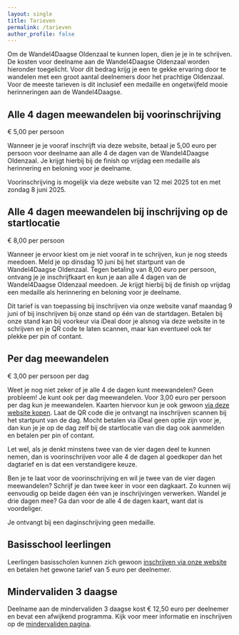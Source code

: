 ```yaml
---
layout: single
title: Tarieven
permalink: /tarieven
author_profile: false
---
```


Om de Wandel4Daagse Oldenzaal te kunnen lopen, dien je je in te schrijven. De kosten voor deelname aan de Wandel4Daagse Oldenzaal worden hieronder toegelicht. Voor dit bedrag krijg je een te gekke ervaring door te wandelen met een groot aantal deelnemers door het prachtige Oldenzaal. Voor de meeste tarieven is dit inclusief een medaille en ongetwijfeld mooie herinneringen aan de Wandel4Daagse.  

## Alle 4 dagen meewandelen bij voorinschrijving

€ 5,00 per persoon  

Wanneer je je vooraf inschrijft via deze website, betaal je 5,00 euro per persoon voor deelname aan alle 4 de dagen van de Wandel4Daagse Oldenzaal. Je krijgt hierbij bij de finish op vrijdag een medaille als herinnering en beloning voor je deelname.  

Voorinschrijving is mogelijk via deze website van 12 mei 2025 tot en met zondag 8 juni 2025.  

## Alle 4 dagen meewandelen bij inschrijving op de startlocatie

€ 8,00 per persoon  

Wanneer je ervoor kiest om je niet vooraf in te schrijven, kun je nog steeds meedoen. Meld je op dinsdag 10 juni bij het startpunt van de Wandel4Daagse Oldenzaal. Tegen betaling van 8,00 euro per persoon, ontvang je je inschrijfkaart en kun je aan alle 4 dagen van de Wandel4Daagse Oldenzaal meedoen. Je krijgt hierbij bij de finish op vrijdag een medaille als herinnering en beloning voor je deelname.  

Dit tarief is van toepassing bij inschrijven via onze website vanaf maandag 9 juni of bij inschrijven bij onze stand op één van de startdagen. Betalen bij onze stand kan bij voorkeur via iDeal door je alsnog via deze website in te schrijven en je QR code te laten scannen, maar kan eventueel ook ter plekke per pin of contant.  

## Per dag meewandelen

€ 3,00 per persoon per dag  

Weet je nog niet zeker of je alle 4 de dagen kunt meewandelen? Geen probleem! Je kunt ook per dag meewandelen. Voor 3,00 euro per persoon per dag kun je meewandelen. Kaarten hiervoor kun je ook gewoon [via deze website kopen](/inschrijven). Laat de QR code die je ontvangt na inschrijven scannen bij het startpunt van de dag. Mocht betalen via iDeal geen optie zijn voor je, dan kun je je op de dag zelf bij de startlocatie van die dag ook aanmelden en betalen per pin of contant.  

Let wel, als je denkt minstens twee van de vier dagen deel te kunnen nemen, dan is voorinschrijven voor alle 4 de dagen al goedkoper dan het dagtarief en is dat een verstandigere keuze.  

Ben je te laat voor de voorinschrijving en wil je twee van de vier dagen meewandelen? Schrijf je dan twee keer in voor een dagkaart. Zo kunnen wij eenvoudig op beide dagen één van je inschrijvingen verwerken. Wandel je drie dagen mee? Ga dan voor de alle 4 de dagen kaart, want dat is voordeliger.  

Je ontvangt bij een daginschrijving geen medaille.  

## Basisschool leerlingen

Leerlingen basisscholen kunnen zich gewoon [inschrijven via onze website](/inschrijven) en betalen het gewone tarief van 5 euro per deelnemer.  

## Mindervaliden 3 daagse

Deelname aan de mindervaliden 3 daagse kost € 12,50 euro per deelnemer en bevat een afwijkend programma. Kijk voor meer informatie en inschrijven op de [mindervaliden pagina](/routes/mindervalide).  